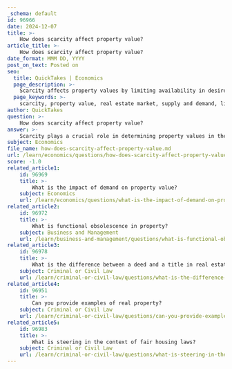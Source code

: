 ```yaml
---
_schema: default
id: 96966
date: 2024-12-07
title: >-
    How does scarcity affect property value?
article_title: >-
    How does scarcity affect property value?
date_format: MMM DD, YYYY
post_on_text: Posted on
seo:
  title: QuickTakes | Economics
  page_description: >-
    Scarcity affects property values by limiting availability in desired locations, creating high demand which drives up prices and influences buyer behavior in the real estate market.
  page_keywords: >-
    scarcity, property value, real estate market, supply and demand, limited availability, market dynamics, buyer competition, pricing, investment decisions, Northern California
author: QuickTakes
question: >-
    How does scarcity affect property value?
answer: >-
    Scarcity plays a crucial role in determining property values in the real estate market. It refers to the limited availability of properties in a desired location, type, or price point. When the supply of properties is low but demand is high, prices typically rise. This relationship between supply and demand is fundamental to market dynamics in real estate.\n\nSeveral factors contribute to scarcity, including location, demographics, and regulatory restrictions. For instance, desirable locations often have a finite supply of land, which can lead to increased competition among buyers. When there are more potential buyers than available properties, as seen in many sellers' markets, property values tend to soar. A real-life example of this can be observed in areas like Northern California, where a scarcity of available properties has driven up prices significantly.\n\nMoreover, scarcity not only affects pricing but also influences buyer competition and the speed at which homes sell. In a competitive market, buyers may be willing to pay a premium for scarce properties, further driving up their value. This dynamic illustrates how scarcity can create opportunity costs and shape investment decisions within the real estate sector.\n\nIn summary, scarcity is a key factor that impacts property values by creating a competitive environment where limited resources are highly sought after, leading to increased prices and shaping the overall market dynamics.
subject: Economics
file_name: how-does-scarcity-affect-property-value.md
url: /learn/economics/questions/how-does-scarcity-affect-property-value
score: -1.0
related_article1:
    id: 96969
    title: >-
        What is the impact of demand on property value?
    subject: Economics
    url: /learn/economics/questions/what-is-the-impact-of-demand-on-property-value
related_article2:
    id: 96972
    title: >-
        What is functional obsolescence in property?
    subject: Business and Management
    url: /learn/business-and-management/questions/what-is-functional-obsolescence-in-property
related_article3:
    id: 96978
    title: >-
        What is the difference between a deed and a title in real estate?
    subject: Criminal or Civil Law
    url: /learn/criminal-or-civil-law/questions/what-is-the-difference-between-a-deed-and-a-title-in-real-estate
related_article4:
    id: 96951
    title: >-
        Can you provide examples of real property?
    subject: Criminal or Civil Law
    url: /learn/criminal-or-civil-law/questions/can-you-provide-examples-of-real-property
related_article5:
    id: 96983
    title: >-
        What is steering in the context of fair housing laws?
    subject: Criminal or Civil Law
    url: /learn/criminal-or-civil-law/questions/what-is-steering-in-the-context-of-fair-housing-laws
---
```


&nbsp;